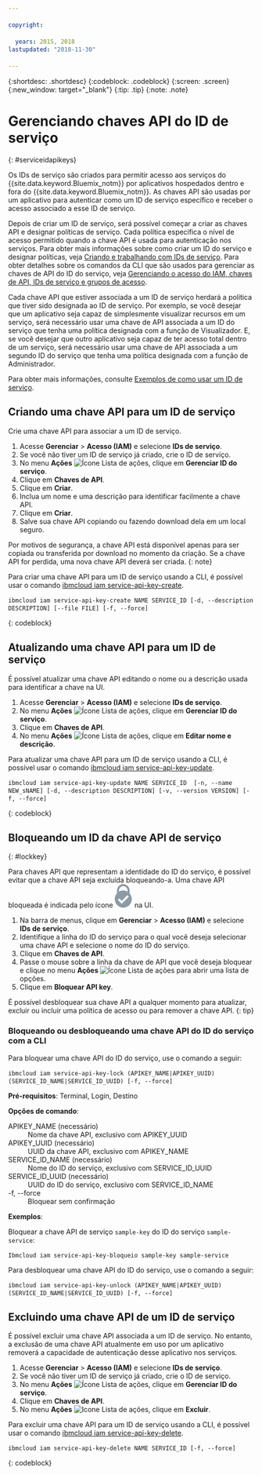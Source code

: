 ```yaml
---

copyright:

  years: 2015, 2018
lastupdated: "2018-11-30"

---
```


{:shortdesc: .shortdesc}
{:codeblock: .codeblock}
{:screen: .screen}
{:new_window: target="_blank"}
{:tip: .tip}
{:note: .note}


# Gerenciando chaves API do ID de serviço
{: #serviceidapikeys}

Os IDs de serviço são criados para permitir acesso aos serviços do {{site.data.keyword.Bluemix_notm}} por aplicativos hospedados dentro e fora do {{site.data.keyword.Bluemix_notm}}. As chaves API são usadas por um aplicativo para autenticar como um ID de serviço específico e receber o acesso associado a esse ID de serviço.

Depois de criar um ID de serviço, será possível começar a criar as chaves API e designar políticas de serviço. Cada política especifica o nível de acesso permitido quando a chave API é usada para autenticação nos serviços. Para obter mais informações sobre como criar um ID do serviço e designar políticas, veja [Criando e trabalhando com IDs de serviço](/docs/iam/serviceid.html#serviceids). Para obter detalhes sobre os comandos da CLI que são usados para gerenciar as chaves de API do ID do serviço, veja [Gerenciando o acesso do IAM, chaves de API, IDs de serviço e grupos de acesso](/docs/cli/reference/ibmcloud/cli_api_policy.html#ibmcloud_commands_iam).

Cada chave API que estiver associada a um ID de serviço herdará a política que tiver sido designada ao ID de serviço. Por exemplo, se você desejar que um aplicativo seja capaz de simplesmente visualizar recursos em um serviço, será necessário usar uma chave de API associada a um ID do serviço que tenha uma política designada com a função de Visualizador. E, se você desejar que outro aplicativo seja capaz de ter acesso total dentro de um serviço, será necessário usar uma chave de API associada a um segundo ID do serviço que tenha uma política designada com a função de Administrador.

Para obter mais informações, consulte
[Exemplos de como usar um ID de serviço](/docs/iam/serviceid.html#examples-of-how-to-use-a-service-id).

## Criando uma chave API para um ID de serviço

Crie uma chave API para associar a um ID de serviço.

1. Acesse **Gerenciar** &gt; **Acesso (IAM)** e selecione **IDs de serviço**.
2. Se você não tiver um ID de serviço já criado, crie o ID de serviço.
3. No menu **Ações** ![Ícone Lista de ações](../icons/action-menu-icon.svg), clique em **Gerenciar ID do serviço**.
4. Clique em **Chaves de API**.
5. Clique em **Criar**.
6. Inclua um nome e uma descrição para identificar facilmente a chave API.
7. Clique em **Criar**.
8. Salve sua chave API copiando ou fazendo download dela em um local seguro.

Por motivos de segurança, a chave API está disponível apenas para ser copiada ou transferida por download no momento da criação. Se a chave API for perdida, uma nova chave API deverá ser criada.
{: note}

Para criar uma chave API para um ID de serviço usando a CLI, é possível usar o comando [ibmcloud iam service-api-key-create](/docs/cli/reference/ibmcloud/cli_api_policy.html#ibmcloud_iam_api_key_create).
```
ibmcloud iam service-api-key-create NAME SERVICE_ID [-d, --description DESCRIPTION] [--file FILE] [-f, --force]
```
{: codeblock}

## Atualizando uma chave API para um ID de serviço

É possível atualizar uma chave API editando o nome ou a descrição usada para identificar a chave na UI.

1. Acesse **Gerenciar** &gt; **Acesso (IAM)** e selecione **IDs de serviço**.
2. No menu **Ações** ![Ícone Lista de ações](../icons/action-menu-icon.svg), clique em **Gerenciar ID do serviço**.
3. Clique em **Chaves de API**.
4. No menu **Ações** ![Ícone Lista de ações](../icons/action-menu-icon.svg), clique em **Editar nome e descrição**.

Para atualizar uma chave API para um ID de serviço usando a CLI, é possível usar o comando [ibmcloud iam service-api-key-update](/docs/cli/reference/ibmcloud/cli_api_policy.html#ibmcloud_iam_api_key_update).
```
ibmcloud iam service-api-key-update NAME SERVICE_ID  [-n, --name NEW_sNAME] [-d, --description DESCRIPTION] [-v, --version VERSION] [-f, --force]
```
{: codeblock}

## Bloqueando um ID da chave API de serviço
{: #lockkey}

Para chaves API que representam a identidade do ID do serviço, é possível evitar que a chave API seja excluída bloqueando-a. Uma chave API bloqueada é indicada pelo ícone ![Ícone Bloqueado](images/locked.svg "Bloqueado") na UI.

1. Na barra de menus, clique em **Gerenciar** &gt; **Acesso (IAM)** e selecione **IDs de serviço**.
2. Identifique a linha do ID do serviço para o qual você deseja selecionar uma chave API e selecione o nome do ID do serviço.
3. Clique em **Chaves de API**.
4. Passe o mouse sobre a linha da chave de API que você deseja bloquear e clique no menu **Ações** ![Ícone Lista de ações](../icons/action-menu-icon.svg) para abrir uma lista de opções.
5. Clique em **Bloquear API key**.

É possível desbloquear sua chave API a qualquer momento para atualizar, excluir ou incluir uma política de acesso ou para remover a chave API.
{: tip}

### Bloqueando ou desbloqueando uma chave API do ID do serviço com a CLI

Para bloquear uma chave API do ID do serviço, use o comando a seguir:

```
ibmcloud iam service-api-key-lock (APIKEY_NAME|APIKEY_UUID) (SERVICE_ID_NAME|SERVICE_ID_UUID) [-f, --force]
```

<strong>Pré-requisitos</strong>: Terminal, Login, Destino

<strong>Opções de comando</strong>:
<dl>
  <dt>APIKEY_NAME (necessário)</dt>
  <dd>Nome da chave API, exclusivo com APIKEY_UUID</dd>
  <dt>APIKEY_UUID (necessário)</dt>
  <dd>UUID da chave API, exclusivo com APIKEY_NAME</dd>
  <dt>SERVICE_ID_NAME (necessário)</dt>
  <dd>Nome do ID do serviço, exclusivo com SERVICE_ID_UUID</dd>
  <dt>SERVICE_ID_UUID (necessário)</dt>
  <dd>UUID do ID do serviço, exclusivo com SERVICE_ID_NAME</dd>
  <dt>-f, --force</dt>
  <dd>Bloquear sem confirmação</dd>
</dl>

<strong>Exemplos</strong>:

Bloquear a chave API de serviço `sample-key` do ID do serviço `sample-service`:

```
Ibmcloud iam service-api-key-bloqueio sample-key sample-service
```

Para desbloquear uma chave API do ID do serviço, use o comando a seguir:

```
ibmcloud iam service-api-key-unlock (APIKEY_NAME|APIKEY_UUID) (SERVICE_ID_NAME|SERVICE_ID_UUID) [-f, --force]
```


## Excluindo uma chave API de um ID de serviço

É possível excluir uma chave API associada a um ID de serviço. No entanto, a exclusão de uma chave API atualmente em uso por um aplicativo removerá a capacidade de autenticação desse aplicativo nos serviços.

1. Acesse **Gerenciar** &gt; **Acesso (IAM)** e selecione **IDs de serviço**.
2. Se você não tiver um ID de serviço já criado, crie o ID de serviço.
3. No menu **Ações** ![Ícone Lista de ações](../icons/action-menu-icon.svg), clique em **Gerenciar ID do serviço**.
4. Clique em **Chaves de API**.
5. No menu **Ações** ![Icone Lista de ações](../icons/action-menu-icon.svg), clique em **Excluir**.

Para excluir uma chave API para um ID de serviço usando a CLI, é possível usar o comando [ibmcloud iam service-api-key-delete](/docs/cli/reference/ibmcloud/cli_api_policy.html#ibmcloud_iam_api_key_delete).
```
ibmcloud iam service-api-key-delete NAME SERVICE_ID [-f, --force]
```
{: codeblock}
